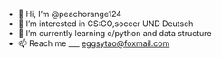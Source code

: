 - 👋 Hi, I’m @peachorange124
- 👀 I’m interested in CS:GO,soccer UND Deutsch 
- 🌱 I’m currently learning c/python and data structure
- 📫 Reach me ___ eggsytao@foxmail.com

<!---
peachorange124/peachorange124 is a ✨ special ✨ repository because its `README.md` (this file) appears on your GitHub profile.
You can click the Preview link to take a look at your changes.
--->
